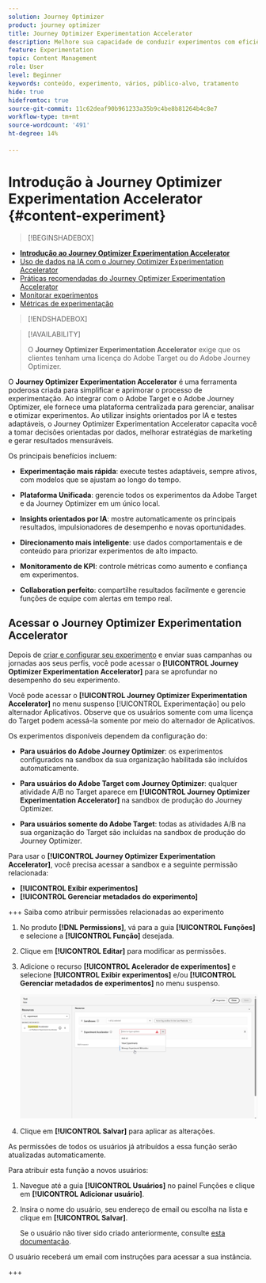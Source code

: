 ```yaml
---
solution: Journey Optimizer
product: journey optimizer
title: Journey Optimizer Experimentation Accelerator
description: Melhore sua capacidade de conduzir experimentos com eficiência e gerar insights
feature: Experimentation
topic: Content Management
role: User
level: Beginner
keywords: conteúdo, experimento, vários, público-alvo, tratamento
hide: true
hidefromtoc: true
source-git-commit: 11c62deaf90b961233a35b9c4be8b81264b4c8e7
workflow-type: tm+mt
source-wordcount: '491'
ht-degree: 14%

---
```


# Introdução à Journey Optimizer Experimentation Accelerator {#content-experiment}

>[!BEGINSHADEBOX]

* **[Introdução ao Journey Optimizer Experimentation Accelerator](experiment-accelerator.md)**
* [Uso de dados na IA com o Journey Optimizer Experimentation Accelerator](experiment-accelerator-security.md)
* [Práticas recomendadas do Journey Optimizer Experimentation Accelerator](experiment-accelerator-best-practices.md)
* [Monitorar experimentos](experiment-accelerator-monitor.md)
* [Métricas de experimentação](experiment-accelerator-metrics.md)

>[!ENDSHADEBOX]

>[!AVAILABILITY]
>
>O **Journey Optimizer Experimentation Accelerator** exige que os clientes tenham uma licença do Adobe Target ou do Adobe Journey Optimizer.

O **Journey Optimizer Experimentation Accelerator** é uma ferramenta poderosa criada para simplificar e aprimorar o processo de experimentação. Ao integrar com o Adobe Target e o Adobe Journey Optimizer, ele fornece uma plataforma centralizada para gerenciar, analisar e otimizar experimentos. Ao utilizar insights orientados por IA e testes adaptáveis, o Journey Optimizer Experimentation Accelerator capacita você a tomar decisões orientadas por dados, melhorar estratégias de marketing e gerar resultados mensuráveis.

Os principais benefícios incluem:

* **Experimentação mais rápida**: execute testes adaptáveis, sempre ativos, com modelos que se ajustam ao longo do tempo.

* **Plataforma Unificada**: gerencie todos os experimentos da Adobe Target e da Journey Optimizer em um único local.

* **Insights orientados por IA**: mostre automaticamente os principais resultados, impulsionadores de desempenho e novas oportunidades.

* **Direcionamento mais inteligente**: use dados comportamentais e de conteúdo para priorizar experimentos de alto impacto.

* **Monitoramento de KPI**: controle métricas como aumento e confiança em experimentos.

* **Collaboration perfeito**: compartilhe resultados facilmente e gerencie funções de equipe com alertas em tempo real.

## Acessar o Journey Optimizer Experimentation Accelerator

Depois de [criar e configurar seu experimento](content-experiment.md) e enviar suas campanhas ou jornadas aos seus perfis, você pode acessar o **[!UICONTROL Journey Optimizer Experimentation Accelerator]** para se aprofundar no desempenho do seu experimento.

Você pode acessar o **[!UICONTROL Journey Optimizer Experimentation Accelerator]** no menu suspenso [!UICONTROL Experimentação] ou pelo alternador Aplicativos. Observe que os usuários somente com uma licença do Target podem acessá-la somente por meio do alternador de Aplicativos.

Os experimentos disponíveis dependem da configuração do:

* **Para usuários do Adobe Journey Optimizer**: os experimentos configurados na sandbox da sua organização habilitada são incluídos automaticamente.

* **Para usuários do Adobe Target com Journey Optimizer**: qualquer atividade A/B no Target aparece em **[!UICONTROL Journey Optimizer Experimentation Accelerator]** na sandbox de produção do Journey Optimizer.

* **Para usuários somente do Adobe Target**: todas as atividades A/B na sua organização do Target são incluídas na sandbox de produção do Journey Optimizer.

Para usar o **[!UICONTROL Journey Optimizer Experimentation Accelerator]**, você precisa acessar a sandbox e a seguinte permissão relacionada:

* **[!UICONTROL Exibir experimentos]**
* **[!UICONTROL Gerenciar metadados do experimento]**

+++ Saiba como atribuir permissões relacionadas ao experimento

1. No produto **[!DNL Permissions]**, vá para a guia **[!UICONTROL Funções]** e selecione a **[!UICONTROL Função]** desejada.

1. Clique em **[!UICONTROL Editar]** para modificar as permissões.

1. Adicione o recurso **[!UICONTROL Acelerador de experimentos]** e selecione **[!UICONTROL Exibir experimentos]** e/ou **[!UICONTROL Gerenciar metadados de experimentos]** no menu suspenso.

   ![](assets/permissions-experiment.png)

1. Clique em **[!UICONTROL Salvar]** para aplicar as alterações.

As permissões de todos os usuários já atribuídos a essa função serão atualizadas automaticamente.

Para atribuir esta função a novos usuários:

1. Navegue até a guia **[!UICONTROL Usuários]** no painel Funções e clique em **[!UICONTROL Adicionar usuário]**.

1. Insira o nome do usuário, seu endereço de email ou escolha na lista e clique em **[!UICONTROL Salvar]**.

   Se o usuário não tiver sido criado anteriormente, consulte [esta documentação](https://experienceleague.adobe.com/pt-br/docs/experience-platform/access-control/abac/permissions-ui/users).

O usuário receberá um email com instruções para acessar a sua instância.

+++

<!--table style="table-layout:fixed"><tr style="border: 0;">
<td><img alt="Overview" href="experiment-accelerator-overview.md" src="assets/do-not-localize/experiments-2.jpeg">
<div align="center"><p><strong><a href="experiment-accelerator-overview.md">Overview</a></strong></p></div></td>
<td><img alt="Experiments" href="experiment-accelerator-monitor.md" src="assets/do-not-localize/experiment-overview.jpeg">
<div align="center"><p><strong><a href="experiment-accelerator-monitor.md">Experiments</a></strong></p></div></td>
<td><img alt="Metrics" href="experiment-accelerator-metrics.md" src="assets/do-not-localize/experiment-metrics.png">
<div align="center"><p><strong><a href="experiment-accelerator-metrics.md">Metrics</a></strong></p></div></td>
</tr></table-->
